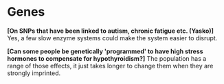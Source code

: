 # Genes

**[On SNPs that have been linked to autism, chronic fatigue etc. (Yasko)]**
Yes, a few slow enzyme systems could make the system easier to disrupt.

**[Can some people be genetically 'programmed' to have high stress hormones to compensate for hypothyroidism?]**
The population has a range of those effects, it just takes longer to change them when they are strongly imprinted.
